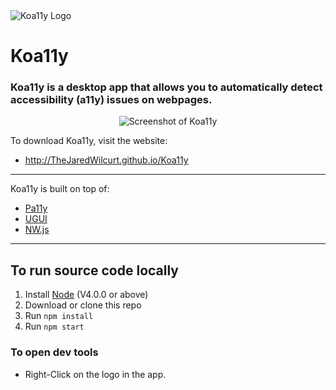 <img src="http://thejaredwilcurt.github.io/Koa11y/_img/wordmark.png" alt="Koa11y Logo">

# Koa11y

### Koa11y is a desktop app that allows you to automatically detect accessibility (a11y) issues on webpages.

<p align="center"><img src="http://thejaredwilcurt.github.io/Koa11y/_img/screenshot-win.png" alt="Screenshot of Koa11y"></p>

To download Koa11y, visit the website:

* http://TheJaredWilcurt.github.io/Koa11y

* * *

Koa11y is built on top of:

* [Pa11y](http://pa11y.org)
* [UGUI](http://ugui.io)
* [NW.js](http://nwjs.io)

* * *


## To run source code locally

1. Install [Node](http://nodejs.org) (V4.0.0 or above)
2. Download or clone this repo
3. Run `npm install`
4. Run `npm start`


### To open dev tools

* Right-Click on the logo in the app.
